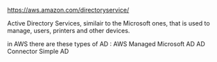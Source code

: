 https://aws.amazon.com/directoryservice/

Active Directory Services, similair to the Microsoft ones, that is used to manage, users, printers and other devices. 

in AWS there are these types of AD : 
	AWS Managed Microsoft AD
	AD Connector 
	Simple AD
